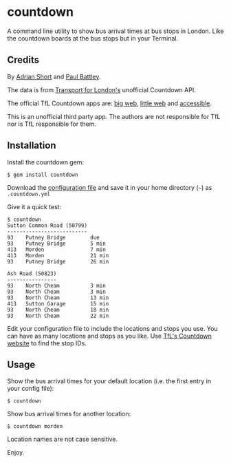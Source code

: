countdown
=========

A command line utility to show bus arrival times at bus stops in London. Like the countdown boards at the bus stops but in your Terminal.


Credits
-------

By [Adrian Short](http://adrianshort.co.uk/) and [Paul Battley](https://github.com/threedaymonk).

The data is from [Transport for London's](http://www.tfl.gov.uk/) unofficial Countdown API.

The official TfL Countdown apps are: [big web](http://countdown.tfl.gov.uk/), [little web](http://m.countdown.tfl.gov.uk/) and [accessible](http://accessible.countdown.tfl.gov.uk/).

This is an unofficial third party app. The authors are not responsible for TfL nor is TfL responsible for them.

Installation
------------

Install the countdown gem:

    $ gem install countdown

Download the [configuration file](https://raw.github.com/adrianshort/countdown/master/.countdown.yml) and save it in your home directory (`~`) as `.countdown.yml`

Give it a quick test:

    $ countdown
    Sutton Common Road (50799)
    --------------------------
    93    Putney Bridge        due
    93    Putney Bridge        5 min
    413   Morden               7 min
    413   Morden               21 min
    93    Putney Bridge        26 min
    
    Ash Road (50823)
    ----------------
    93    North Cheam          3 min
    93    North Cheam          3 min
    93    North Cheam          13 min
    413   Sutton Garage        15 min
    93    North Cheam          18 min
    93    North Cheam          22 min


Edit your configuration file to include the locations and stops you use. You can have as many locations and stops as you like. Use [TfL's Countdown website](http://m.countdown.tfl.gov.uk/) to find the stop IDs.


Usage
-----

Show the bus arrival times for your default location (i.e. the first entry in your config file):

    $ countdown
    
Show bus arrival times for another location:

    $ countdown morden
    
Location names are not case sensitive.

Enjoy.
